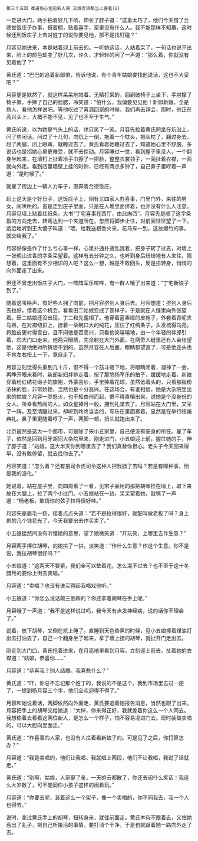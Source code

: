     第三十五回 难道伤心但见新人笑 又成奇货都当上客看(2) 

   一走进大门，两手拍着好几下响，伸长了脖子道：“这事太巧了，他们今天借了合德堂饭庄子办事，搭着棚，贴着喜字，家里没有什么人。我不能那样不知趣，这时候还到饭庄子上去对姓丁的说你要见他，那不是找钉碰？”

   月容见她进来，本是站着迎上前去的。一听她这话，人站着呆了，一句话也说不出来，脸上的颜色却变了好几次，许久，才轻轻的问了一声道：“那么着，你就没有见着他了？”

   黄氏道：“巴巴的追着新郎倌，告诉他说，有个青年姑娘要找他说话，这也不大妥吧？”

   月容更是默然了，就这样呆呆地站着。无精打采的，回到破椅子上坐下，手肘撑了椅子靠，手捧了自己的脸腮，冷笑道：“怕什么，我偏要见见他！新郎新娘，全是熟人，看他怎样说吧。等他吃过了喜酒回家的时候，我们再去拜会，那时，他正在高兴头上，大概不能不见，见了也不至于生气。”

   黄氏听说，以为她是气头上的话，也只笑了一笑。月容先拉着黄氏同坐在炕沿上，问了些闲话。问过了十几句，向炕上一倒，拖着一个枕头，把头枕了，翻过身去，屈了两腿，闭上眼睛，就睡过去了。黄氏看着她睡过去了，知道她心里不舒服，多说话也是招她心里更难受，就不去惊动。月容睡过一觉，看到屋子里没人，一个翻身坐起来，在墙钉上扯着冷手巾擦了一把脸，整整衣裳领子，一面扯着衣襟，一面就向外走。看到店里墙壁上挂的时钟，已经有两点多钟了，自己鼻子里哼着一声道：“是时候了。”

   就雇了街边上一辆人力车子，直奔着合德饭庄。

   赶上这天是个好日子，这饭庄子上，倒有三四家人办喜事，门里门外，来往的男女，闹哄哄的。虽是走到庄子里面，只是在人堆里面挤着，也并没有什么人注意。月容见墙上贴着红纸条，大书“丁宅喜事在西厅，由此向西”。月容先是顺了这字条指的方向走去，转弯达到一个夹道所在，忽然将脚步止住，对前面怔怔望了一下。远远地听到王大傻子叫道：“喂，给我送根香火来，花马车一到，这放爆竹的事，就交给我了。”

   月容好像是作了什么亏心事一样，心里扑通扑通乱跳着，把身子转了过去，对墙上一张朝山进香的字条呆望着。这样有五分钟之久，也听到身后纷纷地有人来往，猜想着，这里面有不少相识的人吧？这么一想，越是不敢回头，反是扭转身，悄悄的向外面走了出来。

   但还不曾走出饭庄子大门，一阵阵军乐喧哗，有一群人嚷了出来道：“丁宅新娘子到了。”

   随着这叫唤声，有好些人拥了向前，把月容挤到人身后去。月容想道：挤到人身后去也好，借着这个机会，看看田二姑娘变成了甚样子，于是就在人缝里向外张望着。田二姑娘还没出现，丁二和先露相了。他穿着蓝素缎的皮袍子，外套着青呢夹马褂，在对襟纽扣上，挂着一朵碗口大的绒花，压住了红绸条子。头发梳得乌亮，将脸皮更衬得雪白。且不问他是否高兴，只看他笑嘻嘻地，由一个年轻的伴郎引着，向大门口走来。他两只眼睛，完全射在大门外面，在两旁人缝里还有人会张望他，这是他绝对所猜想不到的。虽然月容在人后面，眼睛都望直了，可是他连头也不肯左右扭上一下，竟自走了。

   月容立刻觉得头重到几十斤，恨不得一个筋斗栽下地，将眼睛闭着，凝神了一会，再睁开眼来看时，新郎新妇并排走着，按了那悠扬军乐的拍子，缓缓地走着，新娘穿着粉红绣花缎子的旗袍，外蒙喜纱，手里捧着花球。虽然低着头的，只看那脂粉浓抹的脸，非常娇艳，当然也是十分高兴。在这场合，有谁相信，她是大杂院里出来的姑娘？月容一腔怒火，也不知由何而起，恨不得直嚷出来，说她是个没身份的女人。所幸看热闹的人，如众星捧月一般，拥到礼堂去了。月容站在大门里，又呆了一阵，及至清醒过来，却听到咚咚当当的，军乐在里面奏着，显然是在举行结婚典礼。鼻子里更随着哼了一声，两脚一顿，扭头就跑出来了。

   北京虽然是这大一个都市，可是除了宋小五家里，自己便没有安身的所在。雇了车子，依然是回到月牙胡同大杂院里来，刚走进门，小五娘迎上前，握住她的手，伸了脖子道：“姑娘，这大半天你到哪里去了？我们真替你担心。老头子今天回来得早，没有敢停留，就去找你去了。”

   月容笑道：“怎么着？还有狼司令虎司令这种人把我掳了去吗？若是有哪种事，倒是我的造化。”

   她说着，站在屋子里，向四周看了一看，见宋子豪用的那把胡琴挂在墙上，取下来放在大腿上，拉了两个小过门。小五娘站在一边，呆呆望着她，就咦了一声道：“杨老板，敢情你的弦子拉得很好哇。”

   月容先是眉毛一扬，接着点点头道：“若不是拉得很好，就配叫做老板了吗？身上剩的几个钱花光了，今天我要出去作买卖了。”

   小五娘猛然间没有听懂她的意思，望了她微笑道：“开玩笑，上哪里去作生意？”

   月容两手捧住胡琴，向她拱了一拱，淡笑道：“作什么生意？作这个生意。你不是说，我拉胡琴很好吗？”

   小五娘道：“这两天不要紧，我们全可以垫着花，怎么混不过去？也不至于这十冬腊月的要你上街去卖唱。”

   月容道：“卖唱？也没有谁买得起我唱戏他听。”

   小五娘道：“你怎么说话颠三倒四的？你还拿着胡琴在手上呢。”

   月容哦了一声道：“我不是这样说过吗，我今天有点发神经病，说的话你不理会了。”

   说着，放下胡琴，又倒在炕上睡了。直睡到天色昏黑的时候，见小五娘捧着煤油灯出去打油去了，自己一个翻身坐了起来，拿了墙上挂的胡琴，就扯开门走出去。

   刚走到大门口，黄氏抢着进来，在月亮地里看到月容，立刻迎上前去，扯着她的衣襟道：“姑娘，恭喜你……”

   月容道：“恭喜我？别人结婚。我喜些什么？”

   黄氏道：“吓，你总不忘记那个姓丁的，我说的不是这个。我到市场里去过一趟了，一提到杨月容三个字，他们全欢迎得不得了。”

   月容和她说着话，两脚依然向外面走，黄氏要追着她报告消息，当然也跟了出来。月容把手上的胡琴交给她道：“大婶，你来得正好，我就差着你这么一个人同去。我想偷着去看看这两位新人，是怎么一个样子，怕不容易混进门去。现时装做卖唱的，可以大胆向里面走。”

   黄氏道：“作喜事的人家，也没有人拦着看新娘子的。可是见了之后，你打算怎办？”

   月容道：“我是卖唱的，他们让我唱，我就唱上两段，他们不让我唱，我说了话就走。”

   黄氏道：“别啊，姑娘，人家娶了亲，一天的云都散了，你还去闹什么笑话！我这么大岁数了，可不能同你小孩子这样的闹着玩。”

   月容道：“你要去呢，装着这么一个架子，像一个卖唱的，你不同我去，我一个人也得去。”

   说时，拿过黄氏手上的胡琴，扭转身来，就往前面走。黄氏本待不跟着去，又怕她惹出了乱子，把自己所接洽的事情，要打消个干净，于是也就跟着她一路向外走了去。

